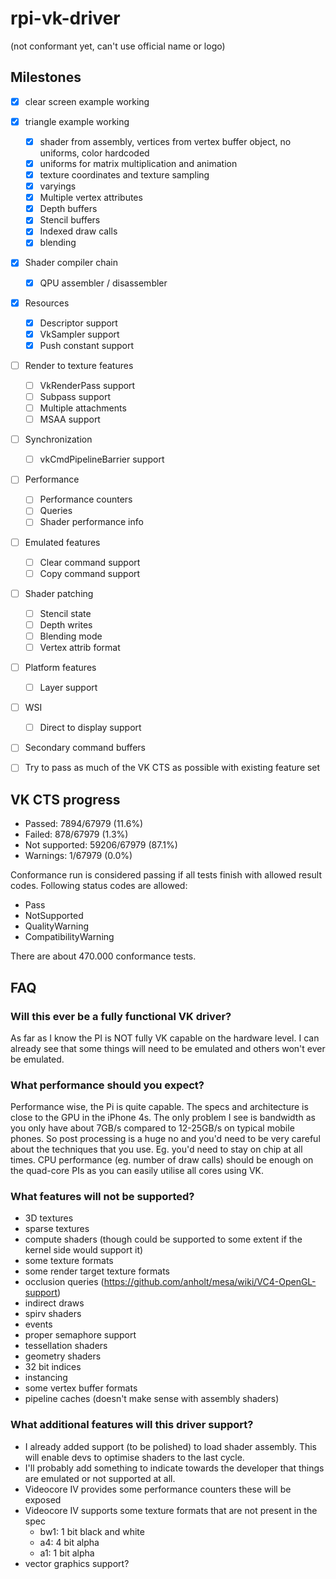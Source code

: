 # rpi-vk-driver
(not conformant yet, can't use official name or logo)

## Milestones
- [x] clear screen example working
- [x] triangle example working
  - [x] shader from assembly, vertices from vertex buffer object, no uniforms, color hardcoded
  - [x] uniforms for matrix multiplication and animation
  - [x] texture coordinates and texture sampling
  - [x] varyings
  - [x] Multiple vertex attributes
  - [x] Depth buffers
  - [x] Stencil buffers
  - [x] Indexed draw calls
  - [x] blending
- [x] Shader compiler chain
  - [x] QPU assembler / disassembler
- [x] Resources
  - [x] Descriptor support
  - [x] VkSampler support
  - [x] Push constant support
- [ ] Render to texture features
  - [ ] VkRenderPass support
  - [ ] Subpass support
  - [ ] Multiple attachments
  - [ ] MSAA support
- [ ] Synchronization
  - [ ] vkCmdPipelineBarrier support
- [ ] Performance
  - [ ] Performance counters
  - [ ] Queries
  - [ ] Shader performance info
- [ ] Emulated features
  - [ ] Clear command support
  - [ ] Copy command support
- [ ] Shader patching
  - [ ] Stencil state
  - [ ] Depth writes
  - [ ] Blending mode
  - [ ] Vertex attrib format
- [ ] Platform features
  - [ ] Layer support
- [ ] WSI
  - [ ] Direct to display support
- [ ] Secondary command buffers
- [ ] Try to pass as much of the VK CTS as possible with existing feature set


## VK CTS progress
- Passed:        7894/67979 (11.6%) 
- Failed:        878/67979 (1.3%)
- Not supported: 59206/67979 (87.1%)
- Warnings:      1/67979 (0.0%)

Conformance run is considered passing if all tests finish with allowed result
codes. 
Following status
codes are allowed:

- Pass
- NotSupported
- QualityWarning
- CompatibilityWarning 

There are about 470.000 conformance tests.

## FAQ
### Will this ever be a fully functional VK driver?
As far as I know the PI is NOT fully VK capable on the hardware level. I can already see that some things will need to be emulated and others won't ever be emulated.

### What performance should you expect?
Performance wise, the Pi is quite capable. The specs and architecture is close to the GPU in the iPhone 4s. The only problem I see is bandwidth as you only have about 7GB/s compared to 12-25GB/s on typical mobile phones. So post processing is a huge no and you'd need to be very careful about the techniques that you use. Eg. you'd need to stay on chip at all times. 
CPU performance (eg. number of draw calls) should be enough on the quad-core PIs as you can easily utilise all cores using VK.

### What features will not be supported?
- 3D textures
- sparse textures
- compute shaders (though could be supported to some extent if the kernel side would support it)
- some texture formats
- some render target texture formats
- occlusion queries (https://github.com/anholt/mesa/wiki/VC4-OpenGL-support)
- indirect draws
- spirv shaders
- events
- proper semaphore support
- tessellation shaders
- geometry shaders
- 32 bit indices
- instancing
- some vertex buffer formats
- pipeline caches (doesn't make sense with assembly shaders)

### What additional features will this driver support?
- I already added support (to be polished) to load shader assembly. This will enable devs to optimise shaders to the last cycle.
- I'll probably add something to indicate towards the developer that things are emulated or not supported at all.
- Videocore IV provides some performance counters these will be exposed
- Videocore IV supports some texture formats that are not present in the spec
  - bw1: 1 bit black and white
  - a4: 4 bit alpha
  - a1: 1 bit alpha
- vector graphics support?
